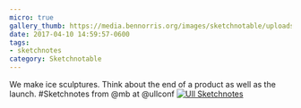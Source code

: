 ```yaml
---
micro: true
gallery_thumb: https://media.bennorris.org/images/sketchnotable/uploads/2018/064ba5f767.jpg
date: 2017-04-10 14:59:57-0600
tags:
- sketchnotes
category: Sketchnotable
---
```


We make ice sculptures. Think about the end of a product as well as the launch. #Sketchnotes from @mb at @ullconf [![Ull Sketchnotes](https://media.bennorris.org/images/sketchnotable/uploads/2018/064ba5f767.jpg)](https://media.bennorris.org/images/sketchnotable/uploads/2018/064ba5f767.jpg)